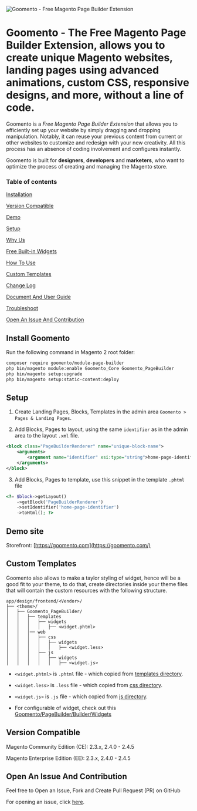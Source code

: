 ![Goomento - Free Magento Page Builder Extension](https://i.imgur.com/jVUNmot.gif)

# Goomento - The Free Magento Page Builder Extension, allows you to create unique Magento websites, landing pages using advanced animations, custom CSS, responsive designs, and more, without a line of code.

Goomento is a _Free Magento Page Builder Extension_ that allows you to efficiently set up your website by simply 
dragging and dropping manipulation. Notably, it can reuse your previous content from current or other websites to 
customize and redesign with your new creativity. All this process has an absence of coding involvement and configures instantly.

Goomento is built for **designers**, **developers** and **marketers**, who want to optimize the process of creating and managing the Magento store.

### Table of contents

[Installation](#install-goomento)

[Version Compatible](#version-compatible)

[Demo](https://goomento.com/goomento-the-free-magento-page-builder-extension)

[Setup](#setup)

[Why Us](https://github.com/Goomento/PageBuilder/wiki/Why-Goomento)

[Free Built-in Widgets](https://github.com/Goomento/PageBuilder/wiki/Free-Built-in-Widgets)

[How To Use](https://github.com/Goomento/DocBuilder/blob/master/Guide/HOW_TO_USE.md)

[Custom Templates](#custom-templates)

[Change Log](https://github.com/Goomento/PageBuilder/blob/master/CHANGELOG.md)

[Document And User Guide](https://github.com/Goomento/DocBuilder)

[Troubleshoot](https://github.com/Goomento/PageBuilder/wiki/Troubleshoot)

[Open An Issue And Contribution](#open-an-issue-and-contribution)

## Install Goomento

Run the following command in Magento 2 root folder:

```bash
composer require goomento/module-page-builder
php bin/magento module:enable Goomento_Core Goomento_PageBuilder
php bin/magento setup:upgrade
php bin/magento setup:static-content:deploy
```

## Setup

1. Create Landing Pages, Blocks, Templates in the admin area `Goomento > Pages & Landing Pages`.

2. Add Blocks, Pages to layout, using the same `identifier` as in the admin area to the layout `.xml` file.

```xml
<block class="PageBuilderRenderer" name="unique-block-name">
    <arguments>
        <argument name="identifier" xsi:type="string">home-page-identifier</argument>
    </arguments>
</block>
```

3. Add Blocks, Pages to template, use this snippet in the template `.phtml` file

```php
<?= $block->getLayout()
    ->getBlock('PageBuilderRenderer')
    ->setIdentifier('home-page-identifier')
    ->toHtml(); ?>
```

## Demo site

Storefront: [https://goomento.com](https://goomento.com/)

## Custom Templates

Goomento also allows to make a taylor styling of widget, hence will be a good fit to your theme,
to do that, create directories inside your theme files that will contain the custom resources with the following structure.

```
app/design/frontend/<Vendor>/
├── <theme>/
│   ├── Goomento_PageBuilder/
│   │   ├── templates
│   │   │   ├── widgets
│   │   │   │   ├── <widget.phtml>
│   │   │── web
│   │   │   ├── css
│   │   │   │   ├── widgets
│   │   │   │   │   ├── <widget.less>
│   │   │   ├── js
│   │   │   │   ├── widgets
│   │   │   │   │   ├── <widget.js>
```

- `<widget.phtml>` is `.phtml` file - which copied from [templates directory](https://github.com/Goomento/PageBuilder/tree/master/view/frontend/templates/widgets).

- `<widget.less>` is `.less` file - which copied from [css directory](https://github.com/Goomento/PageBuilder/tree/master/view/frontend/web/css/widgets).

- `<widget.js>` is `.js` file - which copied from [js directory](https://github.com/Goomento/PageBuilder/tree/master/view/frontend/web/js/widgets).

- For configurable of widget, check out this [Goomento/PageBuilder/Builder/Widgets](https://github.com/Goomento/PageBuilder/tree/master/Builder/Widgets)

## Version Compatible

Magento Community Edition (CE): 2.3.x, 2.4.0 - 2.4.5

Magento Enterprise Edition (EE): 2.3.x, 2.4.0 - 2.4.5

## Open An Issue And Contribution

Feel free to Open an Issue, Fork and Create Pull Request (PR) on GitHub

For opening an issue, click [here](https://github.com/Goomento/PageBuilder/issues/new).
